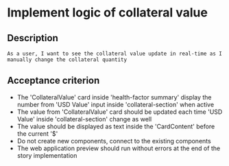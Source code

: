 # Implement logic of collateral value

## Description

`As a user, I want to see the collateral value update in real-time as I manually change the collateral quantity`

## Acceptance criterion
- The 'CollateralValue' card inside 'health-factor summary' display the number from 'USD Value' input inside 'collateral-section' when active
- The value from 'CollateralValue' card should be updated each time 'USD Value' inside 'collateral-section' change as well
- The value should be displayed as text inside the 'CardContent' before the current '$'
- Do not create new components, connect to the existing components
- The web application preview should run without errors at the end of the story implementation
